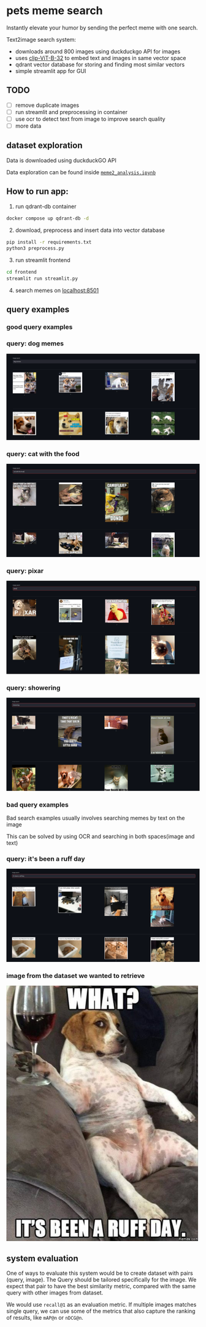 
# pets meme search

Instantly elevate your humor by sending the perfect meme with one search.


Text2image search system:
- downloads around 800 images using duckduckgo API for images
- uses [clip-ViT-B-32](https://huggingface.co/sentence-transformers/clip-ViT-B-32) to embed text and images in same vector space
- qdrant vector database for storing and finding most similar vectors
- simple streamlit app for GUI


## TODO
- [ ] remove duplicate images
- [ ] run streamlit and preprocessing in container
- [ ] use ocr to detect text from image to improve search quality
- [ ] more data

## dataset exploration
Data is downloaded using duckduckGO API

Data exploration can be found inside [`meme2_analysis.ipynb`](./meme2_analysis.ipynb)

## How to run app:

1. run qdrant-db container
```sh
docker compose up qdrant-db -d
```

2. download, preprocess and insert data into vector database
```sh
pip install -r requirements.txt
python3 preprocess.py

```

3. run streamlit frontend
```sh
cd frontend
streamlit run streamlit.py
```

4. search memes on [localhost:8501](http://localhost:8501)


## query examples

### good query examples

### query: dog memes
![dog memes](./screenshots/good_dog.png)

### query: cat with the food
![kj](./screenshots/cat_with_food.png)

### query: pixar
![kj](./screenshots/good_pixar.png)

### query: showering
![kj](./screenshots/good_showering.png)

### bad query examples

Bad search examples usually involves searching memes by text on the image

This can be solved by using OCR and searching in both spaces(image and text)

### query: it's been a ruff day
![kj](./screenshots/bad_day.png)

### image from the dataset we wanted to retrieve
![kj](./screenshots/ruff%20day.png)

## system evaluation

One of ways to evaluate this system would be to create dataset with pairs (query, image). The Query should be tailored specifically for the image. We expect that pair to have the best similarity metric, compared with the same query with other images from dataset.

We would use `recall@1` as an evaluation metric. If multiple images matches single query, we can use some of the metrics that also capture the ranking of results, like `mAP@n` or `nDCG@n`.
